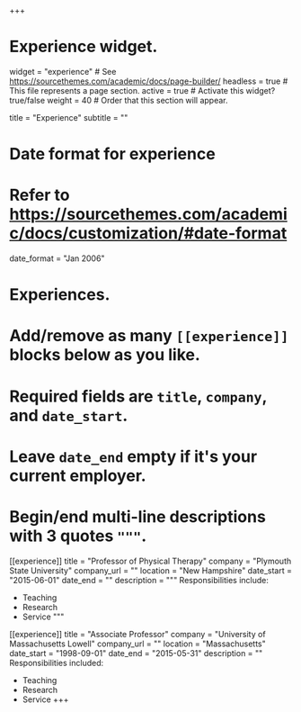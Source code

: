 +++
# Experience widget.
widget = "experience"  # See https://sourcethemes.com/academic/docs/page-builder/
headless = true  # This file represents a page section.
active = true  # Activate this widget? true/false
weight = 40  # Order that this section will appear.

title = "Experience"
subtitle = ""

# Date format for experience
#   Refer to https://sourcethemes.com/academic/docs/customization/#date-format
date_format = "Jan 2006"

# Experiences.
#   Add/remove as many `[[experience]]` blocks below as you like.
#   Required fields are `title`, `company`, and `date_start`.
#   Leave `date_end` empty if it's your current employer.
#   Begin/end multi-line descriptions with 3 quotes `"""`.
[[experience]]
  title = "Professor of Physical Therapy"
  company = "Plymouth State University"
  company_url = ""
  location = "New Hampshire"
  date_start = "2015-06-01"
  date_end = ""
  description = """
  Responsibilities include:
  
  * Teaching
  * Research
  * Service
  """

[[experience]]
  title = "Associate Professor"
  company = "University of Massachusetts Lowell"
  company_url = ""
  location = "Massachusetts"
  date_start = "1998-09-01"
  date_end = "2015-05-31"
  description = ""
 Responsibilities included:
  
  * Teaching
  * Research
  * Service
+++
